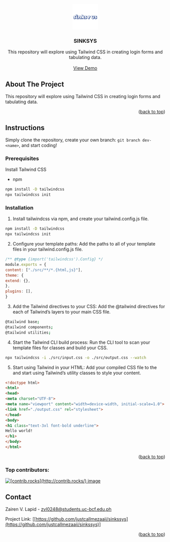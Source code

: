 <!-- PROJECT LOGO -->  
<br />  
<div align="center">  
<a href="[https://justcallmezaii.github.io/sinkssys](https://justcalmezaaii.github.io/sinkssys)">  
<img src="/assets/3.png" alt="Logo" width="80" height="80">  
</a>  
  
<h3 align="center">SINKSYS</h3>  
  
<p align="center">  
This repository will explore using Tailwind CSS in creating login forms and tabulating data.  
<br />  
<br />  
<a href="[https://justcallmezaaii.github.io/sinkssys/](https://justcallmezaaii.github.io/sinkssys/)">View Demo</a>  
</p>  
</div>  

<!-- ABOUT THE PROJECT -->  
## About The Project  
    
This repository will explore using Tailwind CSS in creating login forms and tabulating data.  
  
<p align="right">(<a href="#readme-top">back to top</a>)</p>  
  
  
<!-- GETTING STARTED -->  
## Instructions  
  
Simply clone the repository, create your own branch: `git branch dev-<name>`, and start coding!  
  
### Prerequisites  
  
Install Tailwind CSS  
* npm  
```sh  
npm install -D tailwindcss  
npx tailwindcss init  
```  
### Installation  
  
1. Install tailwindcss via npm, and create your tailwind.config.js file.  
```sh  
npm install -D tailwindcss  
npx tailwindcss init  
```  
2. Configure your template paths: Add the paths to all of your template files in your tailwind.config.js file.  
```js  
/** @type {import('tailwindcss').Config} */  
module.exports = {  
content: ["./src/**/*.{html,js}"],  
theme: {  
extend: {},  
},  
plugins: [],  
}  
```  
3. Add the Tailwind directives to your CSS: Add the @tailwind directives for each of Tailwind’s layers to your main CSS file.  
```sh  
@tailwind base;  
@tailwind components;  
@tailwind utilities;  
```  
4. Start the Tailwind CLI build process: Run the CLI tool to scan your template files for classes and build your CSS.  
```sh  
npx tailwindcss -i ./src/input.css -o ./src/output.css --watch  
```  
5. Start using Tailwind in your HTML: Add your compiled CSS file to the <head> and start using Tailwind’s utility classes to style your content.  
```html  
<!doctype html>  
<html>  
<head>  
<meta charset="UTF-8">  
<meta name="viewport" content="width=device-width, initial-scale=1.0">  
<link href="./output.css" rel="stylesheet">  
</head>  
<body>  
<h1 class="text-3xl font-bold underline">  
Hello world!  
</h1>  
</body>  
</html>
```  
  
<p align="right">(<a href="#readme-top">back to top</a>)</p>  
  
  
### Top contributors:  
  
<a href="[https://github.com/justcallmezaaii/sinkssys/graphs/contributors](https://github.com/justcallmezaaii/sinkssys/graphs/contributors)">  
<img src="[https://contrib.rocks/image?repo=justcallmezaaii/sinkssys](https://contrib.rocks/image?repo=justcallmezaaii/sinkssys)" alt="[contrib.rocks](http://contrib.rocks/) image" />  
</a>  
  
  
<!-- CONTACT -->  
## Contact  
  
Zairen V. Lapid - zvl0248@students.uc-bcf.edu.ph  
  
Project Link: [[https://github.com/justcallmezaaii/sinkssys](https://github.com/justcallmezaaii/sinkssys)]
  
<p align="right">(<a href="#readme-top">back to top</a>)</p>
